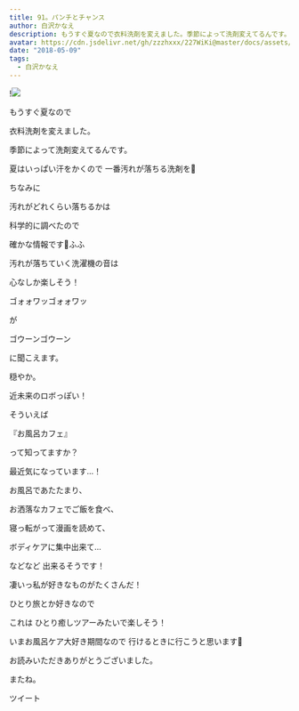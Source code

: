 ```yaml
---
title: 91。パンチとチャンス
author: 白沢かなえ
description: もうすぐ夏なので衣料洗剤を変えました。季節によって洗剤変えてるんです。夏はいっぱい汗をかくので一番汚れが落ちる洗剤を🐶ちな...
avatar: https://cdn.jsdelivr.net/gh/zzzhxxx/227WiKi@master/docs/assets/photo/avatar/kanae.jpg
date: "2018-05-09"
tags:
  - 白沢かなえ
---
```


!![](https://cdn.jsdelivr.net/gh/zzzhxxx/227WiKi-image@master/blog-image/kanae-2018-05-09_1.jpg)








もうすぐ夏なので


衣料洗剤を変えました。











季節によって洗剤変えてるんです。






夏はいっぱい汗をかくので
一番汚れが落ちる洗剤を🐶








ちなみに



汚れがどれくらい落ちるかは


科学的に調べたので


確かな情報です🐶ふふ










汚れが落ちていく洗濯機の音は

心なしか楽しそう！






ゴォォワッゴォォワッ


が


ゴウーンゴウーン




に聞こえます。







穏やか。





近未来のロボっぽい！
















そういえば









『お風呂カフェ』





って知ってますか？






最近気になっています…！









お風呂であたたまり、

お洒落なカフェでご飯を食べ、

寝っ転がって漫画を読めて、

ボディケアに集中出来て…




などなど 出来るそうです！






凄いっ私が好きなものがたくさんだ！








ひとり旅とか好きなので

これは
ひとり癒しツアーみたいで楽しそう！






いまお風呂ケア大好き期間なので
行けるときに行こうと思います🌷












お読みいただきありがとうございました。


またね。


ツイート



